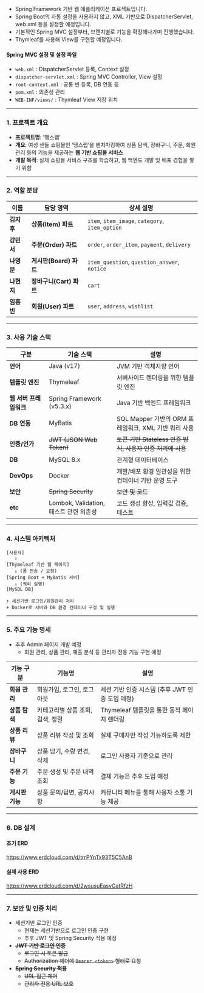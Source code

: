 - Spring Framework 기반 웹 애플리케이션 프로젝트입니다.
- Spring Boot의 자동 설정을 사용하지 않고, XML 기반으로 DispatcherServlet, web.xml 등을 설정할 예정입니다.
- 기본적인 Spring MVC 설정부터, 브랜치별로 기능을 확장해나가며 진행했습니다.
- Thymleaf를 사용해 View를 구현할 예정입니다.

#### Spring MVC 설정 및 설정 파일
- `web.xml` : DispatcherServlet 등록, Context 설정
- `dispatcher-servlet.xml` : Spring MVC Controller, View 설정
- `root-context.xml` : 공통 빈 등록, DB 연동 등
- `pom.xml` : 의존성 관리
- `WEB-INF/views/` : Thymleaf View 저장 위치



---

### 1. **프로젝트 개요**

- **프로젝트명**: '땡스랩'
- **개요**: 여성 샌들 쇼핑몰인 ‘댕스랩’을 벤치마킹하여 상품 탐색, 장바구니, 주문, 회원 관리 등의 기능을 제공하는 **웹 기반 쇼핑몰 서비스**
- **개발 목적**: 실제 쇼핑몰 서비스 구조를 학습하고, 웹 백엔드 개발 및 배포 경험을 쌓기 위함


---


### 2. **역할 분담**

| 이름      | 담당 영역             | 상세 설명                                              |
| ------- | ----------------- |----------------------------------------------------|
| **김지후** | **상품(Item) 파트**   | `item`, `item_image`, `category`, `item_option`    |
| **강민서** | **주문(Order) 파트**  | `order`, `order_item`, `payment`, `delivery`       |
| **나영문** | **게시판(Board) 파트** | `item_question`, `question_answer`, `notice` |
| **나현지** | **장바구니(Cart) 파트** | `cart`                                             |
| **임홍빈** | **회원(User) 파트**   | `user`, `address`, `wishlist` |




---

### 3. **사용 기술 스택**

| 구분 | 기술 스택 | 설명 |
| --- | --- | --- |
| **언어** | Java (v17) | JVM 기반 객체지향 언어 |
| **템플릿 엔진** | Thymeleaf | 서버사이드 렌더링을 위한 템플릿 엔진 |
| **웹 서버 프레임워크** | Spring Framework (v5.3.x) | Java 기반 백엔드 프레임워크 |
| **DB 연동** | MyBatis | SQL Mapper 기반의 ORM 프레임워크, XML 기반 쿼리 사용 |
| **인증/인가** | ~~JWT (JSON Web Token)~~ | ~~토큰 기반 Stateless 인증 방식, 사용자 인증 처리에 사용~~ |
| **DB** | MySQL 8.x | 관계형 데이터베이스 |
| **DevOps** | Docker | 개발/배포 환경 일관성을 위한 컨테이너 기반 운영 도구 |
| **보안** | ~~Spring Security~~ | ~~보안 및 코드~~ |
| **etc** | Lombok, Validation, 테스트 관련 의존성 | 코드 생성 향상, 입력값 검증, 테스트 |


---

### 4. **시스템 아키텍처**

```
[사용자]
   ↓
[Thymeleaf 기반 웹 페이지]
   ↓ (폼 전송 / 요청)
[Spring Boot + MyBatis 서버]
   ↓ (쿼리 실행)
[MySQL DB]

+ 세션기반 로그인/회원관리 처리
+ Docker로 서버와 DB 환경 컨테이너 구성 및 실행
```

---

### 5. **주요 기능 명세**

- 추후 Admin 페이지 개발 예정
  - 회원 관리, 상품 관리, 매출 분석 등 관리자 전용 기능 구현 예정


| **기능 구분**  | **기능명**             | **설명**                         |
| ---------- | ------------------- | ------------------------------ |
| **회원 관리**  | 회원가입, 로그인, 로그아웃     | 세션 기반 인증 시스템 (추후 JWT 인증 도입 예정) |
| **상품 탐색**  | 카테고리별 상품 조회, 검색, 정렬 | Thymeleaf 템플릿을 통한 동적 페이지 렌더링   |
| **상품 리뷰**  | 상품 리뷰 작성 및 조회       | 실제 구매자만 작성 가능하도록 제한            |
| **장바구니**   | 상품 담기, 수량 변경, 삭제    | 로그인 사용자 기준으로 관리                |
| **주문 기능**  | 주문 생성 및 주문 내역 조회    | 결제 기능은 추후 도입 예정                |
| **게시판 기능** | 상품 문의/답변, 공지사항      | 커뮤니티 메뉴를 통해 사용자 소통 기능 제공       |



---

### 6. **DB 설계**

#### 초기 ERD
https://www.erdcloud.com/d/trrPYnTx93T5C5AnB

#### 실제 사용 ERD
https://www.erdcloud.com/d/2wsusuEasvGatRfzH



---

### 7. **보안 및 인증 처리**

- 세션기반 로그인 인증
  - 현재는 세션기반으로 로그인 인증 구현
  - 추후 JWT 및 Spring Security 적용 예정
- **~~JWT 기반 로그인 인증~~**
    - ~~로그인 시 토큰 발급~~
    - ~~Authorization 헤더에 `Bearer <token>` 형태로 요청~~
- **~~Spring Security 적용~~**
    - ~~URL 접근 제어~~
    - ~~관리자 전용 URL 보호~~